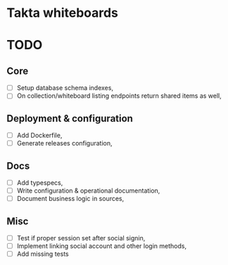 # Takta whiteboards

# TODO

## Core
* [ ] Setup database schema indexes,
* [ ] On collection/whiteboard listing endpoints return shared items as well,

## Deployment & configuration
* [ ] Add Dockerfile,
* [ ] Generate releases configuration,

## Docs
* [ ] Add typespecs,
* [ ] Write configuration & operational documentation,
* [ ] Document business logic in sources,

## Misc
* [ ] Test if proper session set after social signin,
* [ ] Implement linking social account and other login methods,
* [ ] Add missing tests
